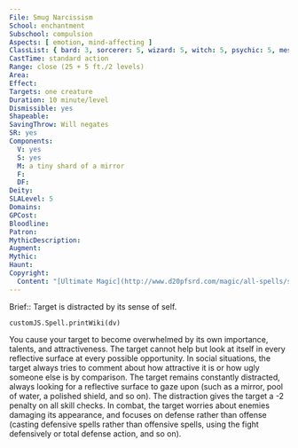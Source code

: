 ```yaml
---
File: Smug Narcissism
School: enchantment
Subschool: compulsion
Aspects: [ emotion, mind-affecting ]
ClassList: { bard: 3, sorcerer: 5, wizard: 5, witch: 5, psychic: 5, mesmerist: 3 }
CastTime: standard action
Range: close (25 + 5 ft./2 levels)
Area: 
Effect: 
Targets: one creature
Duration: 10 minute/level
Dismissible: yes
Shapeable: 
SavingThrow: Will negates
SR: yes
Components:
  V: yes
  S: yes
  M: a tiny shard of a mirror
  F: 
  DF: 
Deity: 
SLALevel: 5
Domains: 
GPCost: 
Bloodline: 
Patron: 
MythicDescription: 
Augment: 
Mythic: 
Haunt: 
Copyright:
  Content: "[Ultimate Magic](http://www.d20pfsrd.com/magic/all-spells/s/smug-narcissism)"
---
```

Brief:: Target is distracted by its sense of self.

```dataviewjs
customJS.Spell.printWiki(dv)
```

You cause your target to become overwhelmed by its own importance, talents, and attractiveness. The target cannot help but look at itself in every reflective surface at every possible opportunity. In social situations, the target always tries to comment about how attractive it is or how ugly someone else is by comparison. The target remains constantly distracted, always looking for a reflective surface to gaze upon (such as a mirror, pool of water, a polished shield, and so on). The distraction gives the target a -2 penalty on all skill checks. In combat, the target worries about enemies damaging its appearance, and focuses on defense rather than offense (casting defensive spells rather than offensive spells, using the fight defensively or total defense action, and so on).
